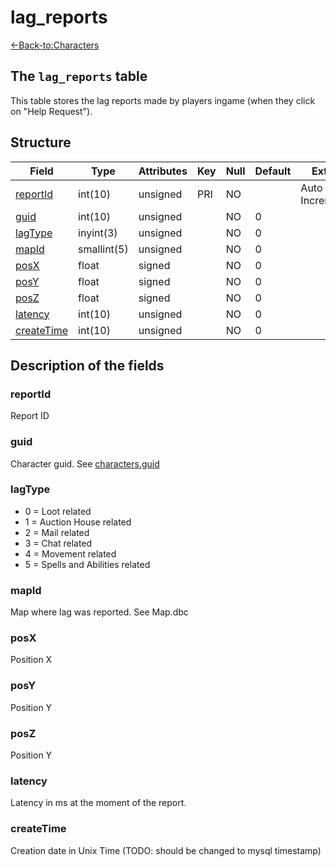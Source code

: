 # lag_reports

[<-Back-to:Characters](database-characters.md)


## The `lag_reports` table

This table stores the lag reports made by players ingame (when they click on "Help Request").


## Structure

| Field           | Type        | Attributes | Key | Null | Default | Extra          | Comment |
|-----------------|-------------|------------|-----|------|---------|----------------|---------|
| [reportId][1]   | int(10)     | unsigned   | PRI | NO   |         | Auto Increment |         |
| [guid][2]       | int(10)     | unsigned   |     | NO   | 0       |                |         |
| [lagType][3]    | inyint(3)   | unsigned   |     | NO   | 0       |                |         |
| [mapId][4]      | smallint(5) | unsigned   |     | NO   | 0       |                |         |
| [posX][5]       | float       | signed     |     | NO   | 0       |                |         |
| [posY][6]       | float       | signed     |     | NO   | 0       |                |         |
| [posZ][7]       | float       | signed     |     | NO   | 0       |                |         |
| [latency][8]    | int(10)     | unsigned   |     | NO   | 0       |                |         |
| [createTime][9] | int(10)     | unsigned   |     | NO   | 0       |                |         |

[1]: #reportId
[2]: #guid
[3]: #lagType
[4]: #mapId
[5]: #posX
[6]: #posY
[7]: #posZ
[8]: #latency
[9]: #createTime


## Description of the fields

### reportId

Report ID

### guid

Character guid. See [characters.guid](characters#guid)

### lagType

* 0 = Loot related
* 1 = Auction House related
* 2 = Mail related
* 3 = Chat related
* 4 = Movement related
* 5 = Spells and Abilities related

### mapId

Map where lag was reported. See Map.dbc

### posX

Position X

### posY

Position Y

### posZ

Position Y

### latency

Latency in ms at the moment of the report.

### createTime

Creation date in Unix Time (TODO: should be changed to mysql timestamp)
